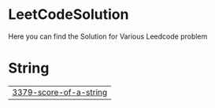 # LeetCodeSolution
Here you can find the Solution for Various Leedcode problem


# String
|  |
| ------- |
| [3379-score-of-a-string](https://github.com/Vignesh142004/LeetCodeSolution/tree/master/3379-score-of-a-string) |